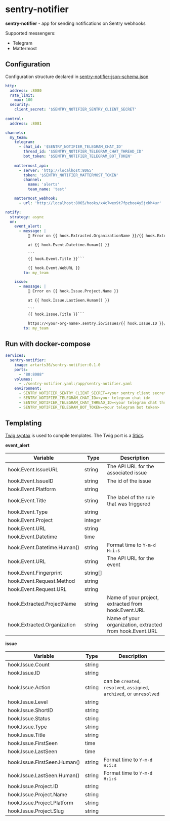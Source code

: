 # sentry-notifier

**sentry-notifier** - app for sending notifications on Sentry webhooks

Supported messengers:
- Telegram
- Mattermost

## Configuration

Configuration structure declared in [sentry-notifier-json-schema.json](./sentry-notifier-json-schema.json)

```yaml
http:
  address: :8080
  rate_limit:
    max: 100
  security:
    client_secret: '$SENTRY_NOTIFIER_SENTRY_CLIENT_SECRET'
  
control:
  address: :8081

channels:
  my_team:
    telegram:
      - chat_id: '$SENTRY_NOTIFIER_TELEGRAM_CHAT_ID'
        thread_id: '$SENTRY_NOTIFIER_TELEGRAM_CHAT_THREAD_ID'
        bot_token: '$SENTRY_NOTIFIER_TELEGRAM_BOT_TOKEN'
        
    mattermost_api:
      - server: 'http://localhost:8065'
        token: '$SENTRY_NOTIFIER_MATTERMOST_TOKEN'
        channel:
          name: 'alerts'
          team_name: 'test'

    mattermost_webhook:
      - url: 'http://localhost:8065/hooks/x4c7wex9t7fpzboe4y5jxkh4ur'

notify:
  strategy: async
  on:
    event_alert:
      - message: |
          🚨 Error on {{ hook.Extracted.OrganizationName }}/{{ hook.Extracted.ProjectSlug }}

          at {{ hook.Event.Datetime.Human() }}

          ```
          {{ hook.Event.Title }}```

          {{ hook.Event.WebURL }}
        to: my_team

    issue:
      - message: |
          🚨 Error on {{ hook.Issue.Project.Name }}

          at {{ hook.Issue.LastSeen.Human() }}

          ```
          {{ hook.Issue.Title }}```

          https://<your-org-name>.sentry.io/issues/{{ hook.Issue.ID }}/
        to: my_team
```

## Run with docker-compose

```yaml
services:
  sentry-notifier:
    image: artarts36/sentry-notifier:0.1.0
    ports:
      - "80:8088"
    volumes:
      - ./sentry-notifier.yaml:/app/sentry-notifier.yaml
    environment:
      - SENTRY_NOTIFIER_SENTRY_CLIENT_SECRET=<your sentry client secret>
      - SENTRY_NOTIFIER_TELEGRAM_CHAT_ID=<your telegram chat id>
      - SENTRY_NOTIFIER_TELEGRAM_CHAT_THREAD_ID=<your telegram chat thread id>
      - SENTRY_NOTIFIER_TELEGRAM_BOT_TOKEN=<your telegram bot token>
```

## Templating

[Twig syntax](https://twig.symfony.com) is used to compile templates. The Twig port is a [Stick](https://github.com/tyler-sommer/stick).

**event_alert**

| Variable                    | Type     | Description                                              |
|-----------------------------|----------|----------------------------------------------------------|
| hook.Event.IssueURL         | string   | The API URL for the associated issue                     |
| hook.Event.IssueID          | string   | The id of the issue                                      |
| hook.Event.Platform         | string   |                                                          |
| hook.Event.Title            | string   | The label of the rule that was triggered                 |
| hook.Event.Type             | string   |                                                          |
| hook.Event.Project          | integer  |                                                          |
| hook.Event.URL              | string   |                                                          |
| hook.Event.Datetime         | time     |                                                          |
| hook.Event.Datetime.Human() | string   | Format time to `Y-m-d H:i:s`                             |
| hook.Event.URL              | string   | The API URL for the event                                |
| hook.Event.Fingerprint      | string[] |                                                          |
| hook.Event.Request.Method   | string   |                                                          |
| hook.Event.Request.URL      | string   |                                                          |
| hook.Extracted.ProjectName  | string   | Name of your project, extracted from hook.Event.URL      |
| hook.Extracted.Organization | string   | Name of your organization, extracted from hook.Event.URL |

**issue**

| Variable                     | Type   | Description                                                           |
|------------------------------|--------|-----------------------------------------------------------------------|
| hook.Issue.Count             | string |                                                                       |
| hook.Issue.ID                | string |                                                                       |
| hook.Issue.Action            | string | can be `created`, `resolved`, `assigned`, `archived`, or `unresolved` |
| hook.Issue.Level             | string |                                                                       |
| hook.Issue.ShortID           | string |                                                                       |
| hook.Issue.Status            | string |                                                                       |
| hook.Issue.Type              | string |                                                                       |
| hook.Issue.Title             | string |                                                                       |
| hook.Issue.FirstSeen         | time   |                                                                       |
| hook.Issue.LastSeen          | time   |                                                                       |
| hook.Issue.FirstSeen.Human() | string | Format time to `Y-m-d H:i:s`                                          |
| hook.Issue.LastSeen.Human()  | string | Format time to `Y-m-d H:i:s`                                          |
| hook.Issue.Project.ID        | string |                                                                       |
| hook.Issue.Project.Name      | string |                                                                       |
| hook.Issue.Project.Platform  | string |                                                                       |
| hook.Issue.Project.Slug      | string |                                                                       |
